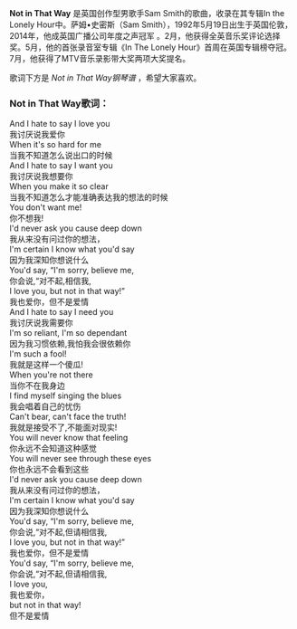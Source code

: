 

**Not in That Way** 是英国创作型男歌手Sam Smith的歌曲，收录在其专辑In the Lonely Hour中。萨姆•史密斯（Sam
Smith），1992年5月19日出生于英国伦敦，2014年，他成英国广播公司年度之声冠军
。2月，他获得全英音乐奖评论选择奖。5月，他的首张录音室专辑《In The Lonely
Hour》首周在英国专辑榜夺冠。7月，他获得了MTV音乐录影带大奖两项大奖提名。

  
歌词下方是 _Not in That Way钢琴谱_ ，希望大家喜欢。

### Not in That Way歌词：

And I hate to say I love you  
我讨厌说我爱你  
When it's so hard for me  
当我不知道怎么说出口的时候  
And I hate to say I want you  
我讨厌说我想要你  
When you make it so clear  
当我不知道怎么才能准确表达我的想法的时候  
You don't want me!  
你不想我!  
I'd never ask you cause deep down  
我从来没有问过你的想法，  
I'm certain I know what you'd say  
因为我深知你想说什么  
You'd say, “I'm sorry, believe me,  
你会说,“对不起,相信我,  
I love you, but not in that way!”  
我也爱你，但不是爱情  
And I hate to say I need you  
我讨厌说我需要你  
I'm so reliant, I'm so dependant  
因为我习惯依赖,我怕我会很依赖你  
I'm such a fool!  
我就是这样一个傻瓜!  
When you're not there  
当你不在我身边  
I find myself singing the blues  
我会唱着自己的忧伤  
Can't bear, can't face the truth!  
我就是接受不了,不能面对现实!  
You will never know that feeling  
你永远不会知道这种感觉  
You will never see through these eyes  
你也永远不会看到这些  
I'd never ask you cause deep down  
我从来没有问过你的想法，  
I'm certain I know what you'd say  
因为我深知你想说什么  
You'd say, “I'm sorry, believe me,  
你会说,“对不起,但请相信我,  
I love you, but not in that way!”  
我也爱你，但不是爱情  
You'd say, “I'm sorry, believe me,  
你会说,“对不起,但请相信我,  
I love you,  
我也爱你，  
but not in that way!  
但不是爱情

